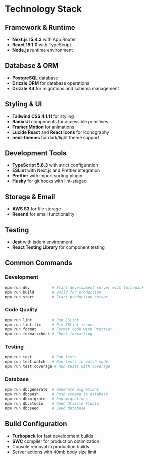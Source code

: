 # Technology Stack

## Framework & Runtime

- **Next.js 15.4.3** with App Router
- **React 19.1.0** with TypeScript
- **Node.js** runtime environment

## Database & ORM

- **PostgreSQL** database
- **Drizzle ORM** for database operations
- **Drizzle Kit** for migrations and schema management

## Styling & UI

- **Tailwind CSS 4.1.11** for styling
- **Radix UI** components for accessible primitives
- **Framer Motion** for animations
- **Lucide React** and **React Icons** for iconography
- **next-themes** for dark/light theme support

## Development Tools

- **TypeScript 5.8.3** with strict configuration
- **ESLint** with Next.js and Prettier integration
- **Prettier** with import sorting plugin
- **Husky** for git hooks with lint-staged

## Storage & Email

- **AWS S3** for file storage
- **Resend** for email functionality

## Testing

- **Jest** with jsdom environment
- **React Testing Library** for component testing

## Common Commands

### Development

```bash
npm run dev          # Start development server with Turbopack
npm run build        # Build for production
npm run start        # Start production server
```

### Code Quality

```bash
npm run lint         # Run ESLint
npm run lint:fix     # Fix ESLint issues
npm run format       # Format code with Prettier
npm run format:check # Check formatting
```

### Testing

```bash
npm run test         # Run tests
npm run test:watch   # Run tests in watch mode
npm run test:coverage # Run tests with coverage
```

### Database

```bash
npm run db:generate  # Generate migrations
npm run db:push      # Push schema to database
npm run db:migrate   # Run migrations
npm run db:studio    # Open Drizzle Studio
npm run db:seed      # Seed database
```

## Build Configuration

- **Turbopack** for fast development builds
- **SWC** compiler for production optimization
- Console removal in production builds
- Server actions with 40mb body size limit
